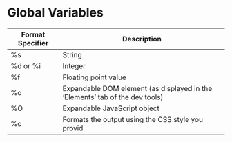 # Global Variables

|  Format Specifier | Description |
|-----|-----|
|  %s | String |
|  %d or %i | Integer |
|  %f | Floating point value |
|  %o | Expandable DOM element (as displayed in the ‘Elements’ tab of the dev tools) |
|  %O | Expandable JavaScript object |
|  %c | Formats the output using the CSS style you provid |

